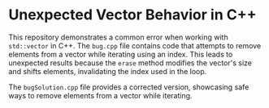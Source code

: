 # Unexpected Vector Behavior in C++

This repository demonstrates a common error when working with `std::vector` in C++.  The `bug.cpp` file contains code that attempts to remove elements from a vector while iterating using an index. This leads to unexpected results because the `erase` method modifies the vector's size and shifts elements, invalidating the index used in the loop.

The `bugSolution.cpp` file provides a corrected version, showcasing safe ways to remove elements from a vector while iterating.
